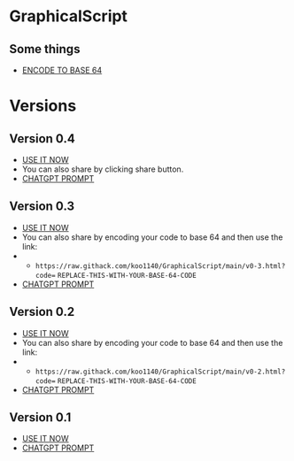 # GraphicalScript

## Some things
- [ENCODE TO BASE 64](https://www.base64encode.org/)

# Versions

## Version 0.4
- [USE IT NOW](https://raw.githack.com/koo1140/GraphicalScript/main/v0-4.html)
- You can also share by clicking share button.
- [CHATGPT PROMPT](https://raw.githubusercontent.com/koo1140/GraphicalScript/main/v0-3-gpt-prompt.txt)

## Version 0.3
- [USE IT NOW](https://raw.githack.com/koo1140/GraphicalScript/main/v0-3.html)
- You can also share by encoding your code to base 64 and then use the link:
- - `https://raw.githack.com/koo1140/GraphicalScript/main/v0-3.html?code=` `REPLACE-THIS-WITH-YOUR-BASE-64-CODE`
- [CHATGPT PROMPT](https://raw.githubusercontent.com/koo1140/GraphicalScript/main/v0-3-gpt-prompt.txt)

## Version 0.2
- [USE IT NOW](https://raw.githack.com/koo1140/GraphicalScript/main/v0-2.html)
- You can also share by encoding your code to base 64 and then use the link:
- - `https://raw.githack.com/koo1140/GraphicalScript/main/v0-2.html?code=` `REPLACE-THIS-WITH-YOUR-BASE-64-CODE`
- [CHATGPT PROMPT](https://raw.githubusercontent.com/koo1140/GraphicalScript/main/v0-2-gpt-prompt.txt)

## Version 0.1
- [USE IT NOW](https://raw.githack.com/koo1140/GraphicalScript/main/v0-1.html)
- [CHATGPT PROMPT](https://raw.githubusercontent.com/koo1140/GraphicalScript/main/v0-1-gpt-prompt.txt)
